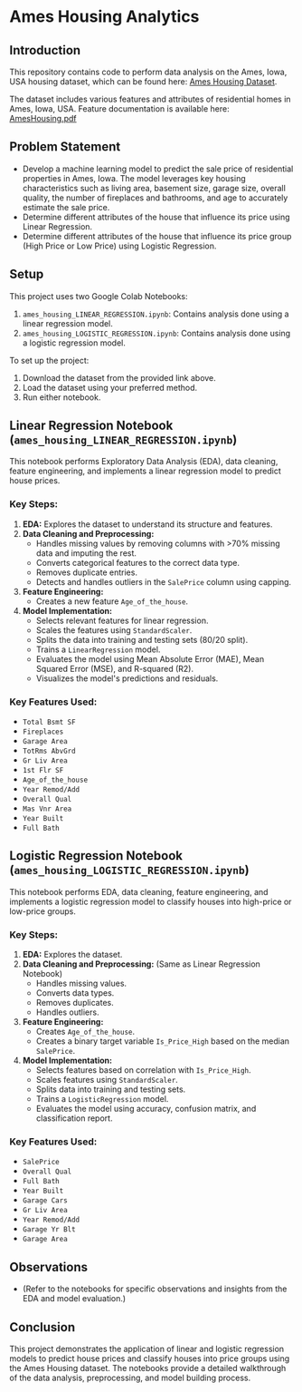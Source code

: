 # Ames Housing Analytics

## Introduction

This repository contains code to perform data analysis on the Ames, Iowa, USA housing dataset, which can be found here: [Ames Housing Dataset](https://www.kaggle.com/datasets/shashanknecrothapa/ames-housing-dataset).

The dataset includes various features and attributes of residential homes in Ames, Iowa, USA. Feature documentation is available here: [AmesHousing.pdf](https://cran.r-project.org/web/packages/AmesHousing/AmesHousing.pdf)

## Problem Statement

* Develop a machine learning model to predict the sale price of residential properties in Ames, Iowa. The model leverages key housing characteristics such as living area, basement size, garage size, overall quality, the number of fireplaces and bathrooms, and age to accurately estimate the sale price.
* Determine different attributes of the house that influence its price using Linear Regression.
* Determine different attributes of the house that influence its price group (High Price or Low Price) using Logistic Regression.

## Setup

This project uses two Google Colab Notebooks:

1.  `ames_housing_LINEAR_REGRESSION.ipynb`: Contains analysis done using a linear regression model.
2.  `ames_housing_LOGISTIC_REGRESSION.ipynb`: Contains analysis done using a logistic regression model.

To set up the project:

1.  Download the dataset from the provided link above.
2.  Load the dataset using your preferred method.
3.  Run either notebook.

## Linear Regression Notebook (`ames_housing_LINEAR_REGRESSION.ipynb`)

This notebook performs Exploratory Data Analysis (EDA), data cleaning, feature engineering, and implements a linear regression model to predict house prices.

### Key Steps:

1.  **EDA:** Explores the dataset to understand its structure and features.
2.  **Data Cleaning and Preprocessing:**
    * Handles missing values by removing columns with >70% missing data and imputing the rest.
    * Converts categorical features to the correct data type.
    * Removes duplicate entries.
    * Detects and handles outliers in the `SalePrice` column using capping.
3.  **Feature Engineering:**
    * Creates a new feature `Age_of_the_house`.
4.  **Model Implementation:**
    * Selects relevant features for linear regression.
    * Scales the features using `StandardScaler`.
    * Splits the data into training and testing sets (80/20 split).
    * Trains a `LinearRegression` model.
    * Evaluates the model using Mean Absolute Error (MAE), Mean Squared Error (MSE), and R-squared (R2).
    * Visualizes the model's predictions and residuals.

### Key Features Used:

* `Total Bsmt SF`
* `Fireplaces`
* `Garage Area`
* `TotRms AbvGrd`
* `Gr Liv Area`
* `1st Flr SF`
* `Age_of_the_house`
* `Year Remod/Add`
* `Overall Qual`
* `Mas Vnr Area`
* `Year Built`
* `Full Bath`

## Logistic Regression Notebook (`ames_housing_LOGISTIC_REGRESSION.ipynb`)

This notebook performs EDA, data cleaning, feature engineering, and implements a logistic regression model to classify houses into high-price or low-price groups.

### Key Steps:

1.  **EDA:** Explores the dataset.
2.  **Data Cleaning and Preprocessing:** (Same as Linear Regression Notebook)
    * Handles missing values.
    * Converts data types.
    * Removes duplicates.
    * Handles outliers.
3.  **Feature Engineering:**
    * Creates `Age_of_the_house`.
    * Creates a binary target variable `Is_Price_High` based on the median `SalePrice`.
4.  **Model Implementation:**
    * Selects features based on correlation with `Is_Price_High`.
    * Scales features using `StandardScaler`.
    * Splits data into training and testing sets.
    * Trains a `LogisticRegression` model.
    * Evaluates the model using accuracy, confusion matrix, and classification report.

### Key Features Used:

* `SalePrice`
* `Overall Qual`
* `Full Bath`
* `Year Built`
* `Garage Cars`
* `Gr Liv Area`
* `Year Remod/Add`
* `Garage Yr Blt`
* `Garage Area`

## Observations

* (Refer to the notebooks for specific observations and insights from the EDA and model evaluation.)

## Conclusion

This project demonstrates the application of linear and logistic regression models to predict house prices and classify houses into price groups using the Ames Housing dataset. The notebooks provide a detailed walkthrough of the data analysis, preprocessing, and model building process.
